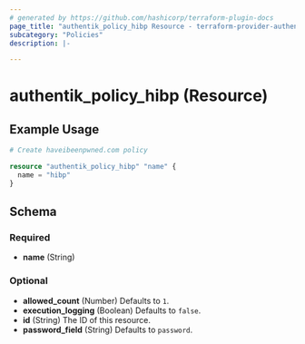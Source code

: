 ```yaml
---
# generated by https://github.com/hashicorp/terraform-plugin-docs
page_title: "authentik_policy_hibp Resource - terraform-provider-authentik"
subcategory: "Policies"
description: |-

---
```


# authentik_policy_hibp (Resource)



## Example Usage

```terraform
# Create haveibeenpwned.com policy

resource "authentik_policy_hibp" "name" {
  name = "hibp"
}
```

<!-- schema generated by tfplugindocs -->
## Schema

### Required

- **name** (String)

### Optional

- **allowed_count** (Number) Defaults to `1`.
- **execution_logging** (Boolean) Defaults to `false`.
- **id** (String) The ID of this resource.
- **password_field** (String) Defaults to `password`.


